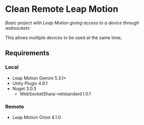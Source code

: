 # Clean Remote Leap Motion

_Basic project with Leap Motion giving access to a device through websockets_


This allows multiple devices to be used at the same time;

## Requirements

### Local

- Leap Motion Gemini 5.3.1+
- Unity Plugin 4.9.1
- Nuget 3.0.5
	- WebSocketSharp-netstandard.1.0.1

### Remote 

- Leap Motion Orion 4.1.0